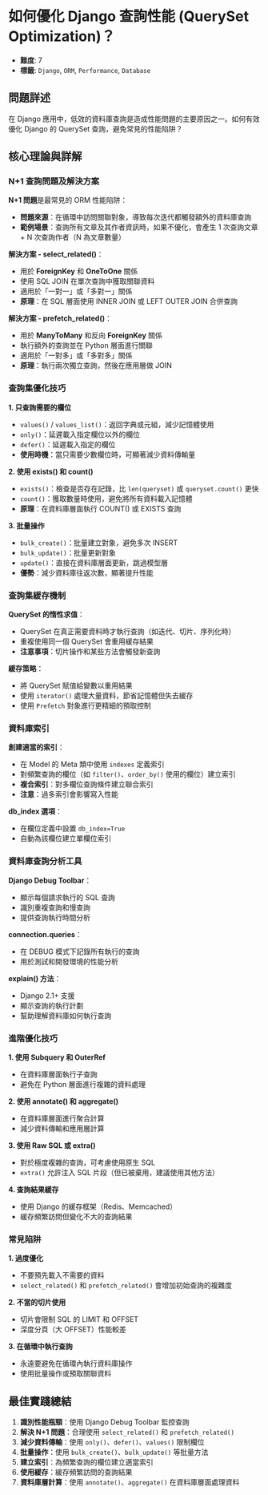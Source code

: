 # 如何優化 Django 查詢性能 (QuerySet Optimization)？

- **難度**: 7
- **標籤**: `Django`, `ORM`, `Performance`, `Database`

## 問題詳述

在 Django 應用中，低效的資料庫查詢是造成性能問題的主要原因之一。如何有效優化 Django 的 QuerySet 查詢，避免常見的性能陷阱？

## 核心理論與詳解

### N+1 查詢問題及解決方案

**N+1 問題**是最常見的 ORM 性能陷阱：
- **問題來源**：在循環中訪問關聯對象，導致每次迭代都觸發額外的資料庫查詢
- **範例場景**：查詢所有文章及其作者資訊時，如果不優化，會產生 1 次查詢文章 + N 次查詢作者（N 為文章數量）

**解決方案 - select_related()**：
- 用於 **ForeignKey** 和 **OneToOne** 關係
- 使用 SQL JOIN 在單次查詢中獲取關聯資料
- 適用於「一對一」或「多對一」關係
- **原理**：在 SQL 層面使用 INNER JOIN 或 LEFT OUTER JOIN 合併查詢

**解決方案 - prefetch_related()**：
- 用於 **ManyToMany** 和反向 **ForeignKey** 關係
- 執行額外的查詢並在 Python 層面進行關聯
- 適用於「一對多」或「多對多」關係
- **原理**：執行兩次獨立查詢，然後在應用層做 JOIN

### 查詢集優化技巧

**1. 只查詢需要的欄位**
- `values()` / `values_list()`：返回字典或元組，減少記憶體使用
- `only()`：延遲載入指定欄位以外的欄位
- `defer()`：延遲載入指定的欄位
- **使用時機**：當只需要少數欄位時，可顯著減少資料傳輸量

**2. 使用 exists() 和 count()**
- `exists()`：檢查是否存在記錄，比 `len(queryset)` 或 `queryset.count()` 更快
- `count()`：獲取數量時使用，避免將所有資料載入記憶體
- **原理**：在資料庫層面執行 COUNT() 或 EXISTS 查詢

**3. 批量操作**
- `bulk_create()`：批量建立對象，避免多次 INSERT
- `bulk_update()`：批量更新對象
- `update()`：直接在資料庫層面更新，跳過模型層
- **優勢**：減少資料庫往返次數，顯著提升性能

### 查詢集緩存機制

**QuerySet 的惰性求值**：
- QuerySet 在真正需要資料時才執行查詢（如迭代、切片、序列化時）
- 重複使用同一個 QuerySet 會重用緩存結果
- **注意事項**：切片操作和某些方法會觸發新查詢

**緩存策略**：
- 將 QuerySet 賦值給變數以重用結果
- 使用 `iterator()` 處理大量資料，節省記憶體但失去緩存
- 使用 `Prefetch` 對象進行更精細的預取控制

### 資料庫索引

**創建適當的索引**：
- 在 Model 的 Meta 類中使用 `indexes` 定義索引
- 對頻繁查詢的欄位（如 `filter()`、`order_by()` 使用的欄位）建立索引
- **複合索引**：對多欄位查詢條件建立聯合索引
- **注意**：過多索引會影響寫入性能

**db_index 選項**：
- 在欄位定義中設置 `db_index=True`
- 自動為該欄位建立單欄位索引

### 資料庫查詢分析工具

**Django Debug Toolbar**：
- 顯示每個請求執行的 SQL 查詢
- 識別重複查詢和慢查詢
- 提供查詢執行時間分析

**connection.queries**：
- 在 DEBUG 模式下記錄所有執行的查詢
- 用於測試和開發環境的性能分析

**explain() 方法**：
- Django 2.1+ 支援
- 顯示查詢的執行計劃
- 幫助理解資料庫如何執行查詢

### 進階優化技巧

**1. 使用 Subquery 和 OuterRef**
- 在資料庫層面執行子查詢
- 避免在 Python 層面進行複雜的資料處理

**2. 使用 annotate() 和 aggregate()**
- 在資料庫層面進行聚合計算
- 減少資料傳輸和應用層計算

**3. 使用 Raw SQL 或 extra()**
- 對於極度複雜的查詢，可考慮使用原生 SQL
- `extra()` 允許注入 SQL 片段（但已被棄用，建議使用其他方法）

**4. 查詢結果緩存**
- 使用 Django 的緩存框架（Redis、Memcached）
- 緩存頻繁訪問但變化不大的查詢結果

### 常見陷阱

**1. 過度優化**
- 不要預先載入不需要的資料
- `select_related()` 和 `prefetch_related()` 會增加初始查詢的複雜度

**2. 不當的切片使用**
- 切片會限制 SQL 的 LIMIT 和 OFFSET
- 深度分頁（大 OFFSET）性能較差

**3. 在循環中執行查詢**
- 永遠要避免在循環內執行資料庫操作
- 使用批量操作或預取關聯資料

## 最佳實踐總結

1. **識別性能瓶頸**：使用 Django Debug Toolbar 監控查詢
2. **解決 N+1 問題**：合理使用 `select_related()` 和 `prefetch_related()`
3. **減少資料傳輸**：使用 `only()`、`defer()`、`values()` 限制欄位
4. **批量操作**：使用 `bulk_create()`、`bulk_update()` 等批量方法
5. **建立索引**：為頻繁查詢的欄位建立適當索引
6. **使用緩存**：緩存頻繁訪問的查詢結果
7. **資料庫層計算**：使用 `annotate()`、`aggregate()` 在資料庫層面處理資料
